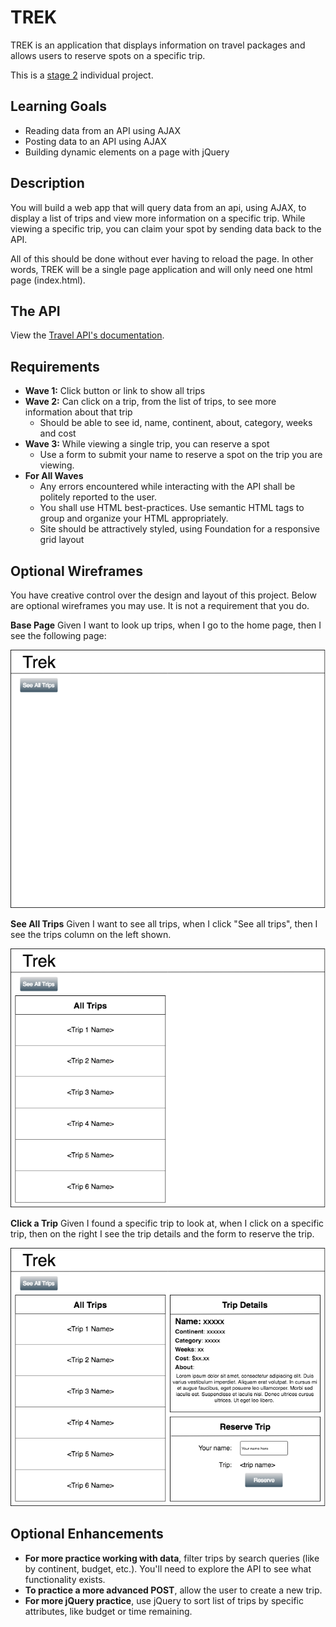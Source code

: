 # TREK

TREK is an application that displays information on travel packages and allows users to reserve spots on a specific trip.

This is a [stage 2](https://github.com/Ada-Developers-Academy/pedagogy/blob/master/rule-of-three.md) individual project.

## Learning Goals

- Reading data from an API using AJAX
- Posting data to an API using AJAX
- Building dynamic elements on a page with jQuery

## Description

You will build a web app that will query data from an api, using AJAX, to display a list of trips and view more information on a specific trip. While viewing a specific trip, you can claim your spot by sending data back to the API.

All of this should be done without ever having to reload the page. In other words, TREK will be a single page application and will only need one html page (index.html).

## The API

View the [Travel API's documentation](https://github.com/AdaGold/trip_api).

## Requirements
- **Wave 1:** Click button or link to show all trips
- **Wave 2:** Can click on a trip, from the list of trips, to see more information about that trip
  - Should be able to see id, name, continent, about, category, weeks and cost
- **Wave 3:** While viewing a single trip, you can reserve a spot
  - Use a form to submit your name to reserve a spot on the trip you are viewing.
- **For All Waves**
  - Any errors encountered while interacting with the API shall be politely reported to the user.
  - You shall use HTML best-practices. Use semantic HTML tags to group and organize your HTML appropriately.
  - Site should be attractively styled, using Foundation for a responsive grid layout

## Optional Wireframes
You have creative control over the design and layout of this project. Below are optional wireframes you may use. It is not a requirement that you do.

**Base Page**
Given I want to look up trips, when I go to the home page, then I see the following page:

![base page](wireframes/base-page.png)

**See All Trips**
Given I want to see all trips, when I click "See all trips", then I see the trips column on the left shown.

![see all trips](wireframes/see-all-trips.png)

**Click a Trip**
Given I found a specific trip to look at, when I click on a specific trip, then on the right I see the trip details and the form to reserve the trip.

![click a trip](wireframes/click-a-trip.png)


<!-- https://www.draw.io/#G1n5hDq4YfmeGtHQ9U0Cx0aZWyeUqNxq9B -->

## Optional Enhancements

- **For more practice working with data**, filter trips by search queries (like by continent, budget, etc.). You'll need to explore the API to see what functionality exists.
- **To practice a more advanced POST**, allow the user to create a new trip.
- **For more jQuery practice**, use jQuery to sort list of trips by specific attributes, like budget or time remaining.
